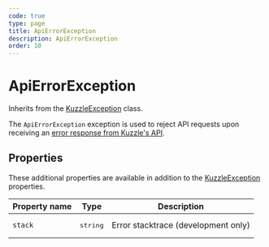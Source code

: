 ```yaml
---
code: true
type: page
title: ApiErrorException
description: ApiErrorException
order: 10
---
```


# ApiErrorException

Inherits from the [KuzzleException](/sdk/java/3/exceptions/kuzzle-exception) class.

The `ApiErrorException` exception is used to reject API requests upon receiving an [error response from Kuzzle's API](/core/1/api/essentials/errors/).

## Properties

These additional properties are available in addition to the [KuzzleException](/sdk/java/3/exceptions/kuzzle-exception) properties.

| Property name | Type              | Description                         |
|---------------|-------------------|-------------------------------------|
| `stack`       | <pre>string</pre> | Error stacktrace (development only) |

